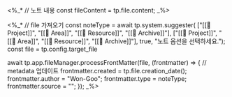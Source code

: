 <%_*
// 노트 내용
const fileContent = tp.file.content;
_%>

<%_*
// file 가져오기
const noteType = await tp.system.suggester(
    ["[[📌 Project]]", "[[📌 Area]]", "[[📌 Resource]]", "[[📌 Archive]]"], 
    ["[[📌 Project]]", "[[📌 Area]]", "[[📌 Resource]]", "[[📌 Archive]]"], 
    true, 
    "노트 옵션을 선택하세요.");
const file = tp.config.target_file

await tp.app.fileManager.processFrontMatter(file, (frontmatter) => {
  // metadata 업데이트
  frontmatter.created = tp.file.creation_date();
  frontmatter.author = "Won-Goo";
  frontmatter.type = noteType;
  frontmatter.source = "";
});
_%>
